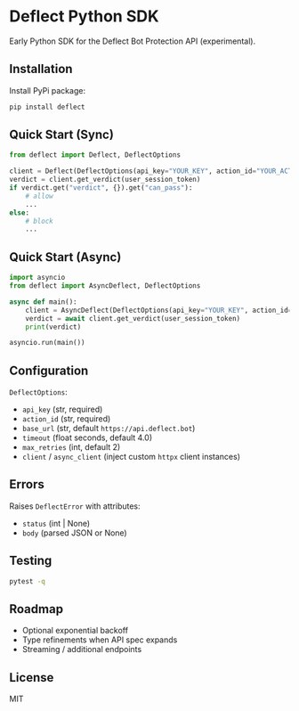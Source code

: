 # Deflect Python SDK

Early Python SDK for the Deflect Bot Protection API (experimental).

## Installation

Install PyPi package:
```bash
pip install deflect
```

## Quick Start (Sync)
```python
from deflect import Deflect, DeflectOptions

client = Deflect(DeflectOptions(api_key="YOUR_KEY", action_id="YOUR_ACTION"))
verdict = client.get_verdict(user_session_token)
if verdict.get("verdict", {}).get("can_pass"):
    # allow
    ...
else:
    # block
    ...
```

## Quick Start (Async)
```python
import asyncio
from deflect import AsyncDeflect, DeflectOptions

async def main():
    client = AsyncDeflect(DeflectOptions(api_key="YOUR_KEY", action_id="YOUR_ACTION"))
    verdict = await client.get_verdict(user_session_token)
    print(verdict)

asyncio.run(main())
```

## Configuration
`DeflectOptions`:
- `api_key` (str, required)
- `action_id` (str, required)
- `base_url` (str, default `https://api.deflect.bot`)
- `timeout` (float seconds, default 4.0)
- `max_retries` (int, default 2)
- `client` / `async_client` (inject custom `httpx` client instances)

## Errors
Raises `DeflectError` with attributes:
- `status` (int | None)
- `body` (parsed JSON or None)

## Testing
```bash
pytest -q
```

## Roadmap
- Optional exponential backoff
- Type refinements when API spec expands
- Streaming / additional endpoints

## License
MIT
